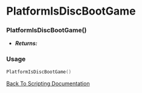 # PlatformIsDiscBootGame

### PlatformIsDiscBootGame()
- ***Returns:*** 

### Usage

```Lua
PlatformIsDiscBootGame()
```


[Back To Scripting Documentation](../README.md)
